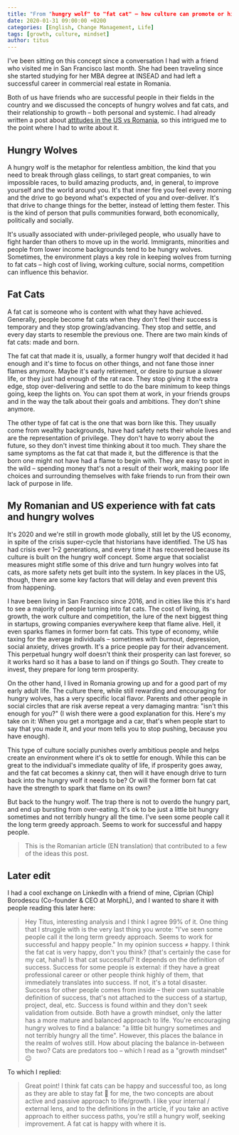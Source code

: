 ```yaml
---
title: "From "hungry wolf" to "fat cat" – how culture can promote or hinder growth"
date: 2020-01-31 09:00:00 +0200
categories: [English, Change Management, Life]
tags: [growth, culture, mindset]
author: titus
---
```


I've been sitting on this concept since a conversation I had with a friend who visited me in San Francisco last month. She had been traveling since she started studying for her MBA degree at INSEAD and had left a successful career in commercial real estate in Romania.

Both of us have friends who are successful people in their fields in the country and we discussed the concepts of hungry wolves and fat cats, and their relationship to growth – both personal and systemic. I had already written a post about [attitudes in the US vs Romania](/posts/the-thing-with-americans-and-their-attitude), so this intrigued me to the point where I had to write about it.

## Hungry Wolves

A hungry wolf is the metaphor for relentless ambition, the kind that you need to break through glass ceilings, to start great companies, to win impossible races, to build amazing products, and, in general, to improve yourself and the world around you. It's that inner fire you feel every morning and the drive to go beyond what's expected of you and over-deliver. It's that drive to change things for the better, instead of letting them fester. This is the kind of person that pulls communities forward, both economically, politically and socially.

It's usually associated with under-privileged people, who usually have to fight harder than others to move up in the world. Immigrants, minorities and people from lower income backgrounds tend to be hungry wolves. Sometimes, the environment plays a key role in keeping wolves from turning to fat cats – high cost of living, working culture, social norms, competition can influence this behavior.

## Fat Cats

A fat cat is someone who is content with what they have achieved. Generally, people become fat cats when they don't feel their success is temporary and they stop growing/advancing. They stop and settle, and every day starts to resemble the previous one. There are two main kinds of fat cats: made and born.

The fat cat that made it is, usually, a former hungry wolf that decided it had enough and it's time to focus on other things, and not fane those inner flames anymore. Maybe it's early retirement, or desire to pursue a slower life, or they just had enough of the rat race. They stop giving it the extra edge, stop over-delivering and settle to do the bare minimum to keep things going, keep the lights on. You can spot them at work, in your friends groups and in the way the talk about their goals and ambitions. They don't shine anymore.

The other type of fat cat is the one that was born like this. They usually come from wealthy backgrounds, have had safety nets their whole lives and are the representation of privilege. They don't have to worry about the future, so they don't invest time thinking about it too much. They share the same symptoms as the fat cat that made it, but the difference is that the born one might not have had a flame to begin with. They are easy to spot in the wild – spending money that's not a result of their work, making poor life choices and surrounding themselves with fake friends to run from their own lack of purpose in life.

## My Romanian and US experience with fat cats and hungry wolves

It's 2020 and we're still in growth mode globally, still let by the US economy, in spite of the crisis super-cycle that historians have identified. The US has had crisis ever 1–2 generations, and every time it has recovered because its culture is built on the hungry wolf concept. Some argue that socialist measures might stifle some of this drive and turn hungry wolves into fat cats, as more safety nets get built into the system. In key places in the US, though, there are some key factors that will delay and even prevent this from happening.

I have been living in San Francisco since 2016, and in cities like this it's hard to see a majority of people turning into fat cats. The cost of living, its growth, the work culture and competition, the lure of the next biggest thing in startups, growing companies everywhere keep that flame alive. Hell, it even sparks flames in former born fat cats. This type of economy, while taxing for the average individuals – sometimes with burnout, depression, social anxiety, drives growth. It's a price people pay for their advancement. This perpetual hungry wolf doesn't think their prosperity can last forever, so it works hard so it has a base to land on if things go South. They create to invest, they prepare for long term prosperity.

On the other hand, I lived in Romania growing up and for a good part of my early adult life. The culture there, while still rewarding and encouraging for hungry wolves, has a very specific local flavor. Parents and other people in social circles that are risk averse repeat a very damaging mantra: "isn't this enough for you?" (I wish there were a good explanation for this. Here's my take on it: When you get a mortgage and a car, that's when people start to say that you made it, and your mom tells you to stop pushing, because you have enough).

This type of culture socially punishes overly ambitious people and helps create an environment where it's ok to settle for enough. While this can be great to the individual's immediate quality of life, if prosperity goes away, and the fat cat becomes a skinny cat, then will it have enough drive to turn back into the hungry wolf it needs to be? Or will the former born fat cat have the strength to spark that flame on its own?

But back to the hungry wolf. The trap there is not to overdo the hungry part, and end up bursting from over-eating. It's ok to be just a little bit hungry sometimes and not terribly hungry all the time. I've seen some people call it the long term greedy approach. Seems to work for successful and happy people.

> This is the Romanian article (EN translation) that contributed to a few of the ideas this post.

## Later edit

I had a cool exchange on LinkedIn with a friend of mine, Ciprian (Chip) Borodescu (Co-founder & CEO at MorphL), and I wanted to share it with people reading this later here:

> Hey Titus, interesting analysis and I think I agree 99% of it. One thing that I struggle with is the very last thing you wrote: "I've seen some people call it the long term greedy approach. Seems to work for successful and happy people." In my opinion success ≠ happy. I think the fat cat is very happy, don't you think? (that's certainly the case for my cat, haha!) Is that cat successful? It depends on the definition of success. Success for some people is external: if they have a great professional career or other people think highly of them, that immediately translates into success. If not, it's a total disaster. Success for other people comes from inside – their own sustainable definition of success, that's not attached to the success of a startup, project, deal, etc. Success is found within and they don't seek validation from outside. Both have a growth mindset, only the latter has a more mature and balanced approach to life. You're encouraging hungry wolves to find a balance: "a little bit hungry sometimes and not terribly hungry all the time". However, this places the balance in the realm of wolves still. How about placing the balance in-between the two? Cats are predators too – which I read as a "growth mindset" 😉

To which I replied:

> Great point! I think fat cats can be happy and successful too, as long as they are able to stay fat 🙂 for me, the two concepts are about active and passive approach to life/growth. I like your internal / external lens, and to the definitions in the article, if you take an active approach to either success paths, you're still a hungry wolf, seeking improvement. A fat cat is happy with where it is.
